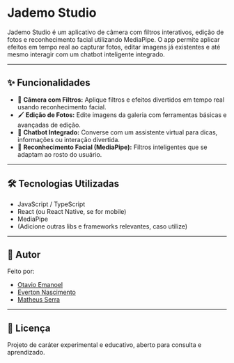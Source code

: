 # Jademo Studio

Jademo Studio é um aplicativo de câmera com filtros interativos, edição de fotos e reconhecimento facial utilizando MediaPipe. O app permite aplicar efeitos em tempo real ao capturar fotos, editar imagens já existentes e até mesmo interagir com um chatbot inteligente integrado.

---

## ✨ Funcionalidades

- 📸 **Câmera com Filtros:** Aplique filtros e efeitos divertidos em tempo real usando reconhecimento facial.
- 🖌️ **Edição de Fotos:** Edite imagens da galeria com ferramentas básicas e avançadas de edição.
- 🤖 **Chatbot Integrado:** Converse com um assistente virtual para dicas, informações ou interação divertida.
- 🧠 **Reconhecimento Facial (MediaPipe):** Filtros inteligentes que se adaptam ao rosto do usuário.

---

## 🛠️ Tecnologias Utilizadas

- JavaScript / TypeScript
- React (ou React Native, se for mobile)
- MediaPipe
- (Adicione outras libs e frameworks relevantes, caso utilize)

---

## 👤 Autor

Feito por: 
- [Otavio Emanoel](https://github.com/Otavio-Emanoel)
- [Everton Nascimento](https://github.com/Evy8882)
- [Matheus Serra](https://github.com/THEUZSN)

---

## 📃 Licença

Projeto de caráter experimental e educativo, aberto para consulta e aprendizado.
